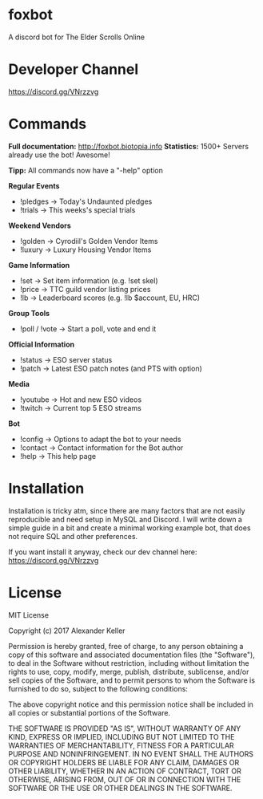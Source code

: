 

# foxbot

A discord bot for The Elder Scrolls Online

# Developer Channel

https://discord.gg/VNrzzvg

# Commands

**Full documentation:** http://foxbot.biotopia.info
**Statistics:** 1500+ Servers already use the bot! Awesome!

**Tipp:** All commands now have a "-help" option

**Regular Events**

 * !pledges -> Today's Undaunted pledges
 * !trials -> This weeks's special trials

**Weekend Vendors**
 * !golden -> Cyrodiil's Golden Vendor Items
 * !luxury -> Luxury Housing Vendor Items

**Game Information**
 * !set -> Set item information (e.g. !set skel)
 * !price -> TTC guild vendor listing prices
 * !lb -> Leaderboard scores (e.g. !lb $account, EU, HRC)

**Group Tools**
 * !poll / !vote -> Start a poll, vote and end it

**Official Information**
 * !status -> ESO server status
 * !patch -> Latest ESO patch notes (and PTS with option)

**Media**
 * !youtube -> Hot and new ESO videos
 * !twitch -> Current top 5 ESO streams

**Bot**
 * !config -> Options to adapt the bot to your needs
 * !contact -> Contact information for the Bot author
 * !help -> This help page

# Installation

Installation is tricky atm, since there are many factors that are not easily reproducible and need setup in MySQL and Discord. I will write down a simple guide in a bit and create a minimal working example bot, that does not require SQL and other preferences. 

If you want install it anyway, check our dev channel here: https://discord.gg/VNrzzvg

# License

MIT License

Copyright (c) 2017 Alexander Keller

Permission is hereby granted, free of charge, to any person obtaining a copy
of this software and associated documentation files (the "Software"), to deal
in the Software without restriction, including without limitation the rights
to use, copy, modify, merge, publish, distribute, sublicense, and/or sell
copies of the Software, and to permit persons to whom the Software is
furnished to do so, subject to the following conditions:

The above copyright notice and this permission notice shall be included in all
copies or substantial portions of the Software.

THE SOFTWARE IS PROVIDED "AS IS", WITHOUT WARRANTY OF ANY KIND, EXPRESS OR
IMPLIED, INCLUDING BUT NOT LIMITED TO THE WARRANTIES OF MERCHANTABILITY,
FITNESS FOR A PARTICULAR PURPOSE AND NONINFRINGEMENT. IN NO EVENT SHALL THE
AUTHORS OR COPYRIGHT HOLDERS BE LIABLE FOR ANY CLAIM, DAMAGES OR OTHER
LIABILITY, WHETHER IN AN ACTION OF CONTRACT, TORT OR OTHERWISE, ARISING FROM,
OUT OF OR IN CONNECTION WITH THE SOFTWARE OR THE USE OR OTHER DEALINGS IN THE
SOFTWARE.
